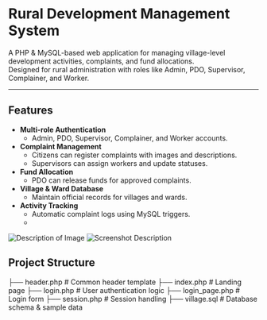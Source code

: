 # Rural Development Management System

A PHP & MySQL-based web application for managing village-level development activities, complaints, and fund allocations.  
Designed for rural administration with roles like Admin, PDO, Supervisor, Complainer, and Worker.

---

## Features

- **Multi-role Authentication**
  - Admin, PDO, Supervisor, Complainer, and Worker accounts.
- **Complaint Management**
  - Citizens can register complaints with images and descriptions.
  - Supervisors can assign workers and update statuses.
- **Fund Allocation**
  - PDO can release funds for approved complaints.
- **Village & Ward Database**
  - Maintain official records for villages and wards.
- **Activity Tracking**
  - Automatic complaint logs using MySQL triggers.
  - 

![Description of Image](https://www.dropbox.com/scl/fi/vjaiso4fi4g5h8tcg1wm8/Screenshot-2025-09-30-202043.png?rlkey=81u0tf3jhdo124xn6myq6t8bf&st=tnprqzbl&raw=1)
![Screenshot Description](https://www.dropbox.com/scl/fi/vjaiso4fi4g5h8tcg1wm8/Screenshot-2025-09-30-202043.png?raw=1)





## Project Structure


├── header.php # Common header template
├── index.php # Landing page
├── login.php # User authentication logic
├── login_page.php # Login form
├── session.php # Session handling
├── village.sql # Database schema & sample data
